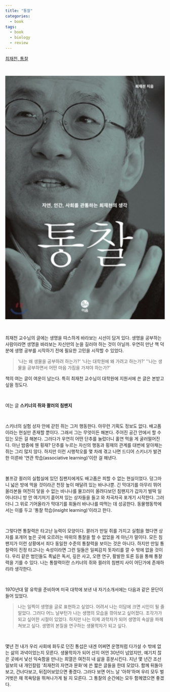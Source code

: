 ```yaml
---
title: "통찰"
categories:
  - book
tags:
  - book
  - biology
  - review
---
```


[최재천, 통찰](https://book.naver.com/bookdb/book_detail.nhn?bid=7039803) 

<br/>

![](/assets/images/biology/insight.png)

<br/>

최재천 교수님의 글에는 생명을 따스하게 바라보는 시선이 담겨 있다. 생명을 공부하는 사람이라면 생명을 바라보는 자신만의 눈을 길러야 하는 것이 아닐까. 우연히 만난 책 덕분에 생명 공부를 시작하기 전에 필요한 고민을 시작할 수 있었다.

>  '나는 왜 생물을 공부하려 하는가?' '나는 대학원에 왜 가려고 하는가?' ''나는 생물을 공부하면서 어떤 마음 가짐을 가져야 하는가?' 

책의 여는 글이 여운이 남는다. 특히 최재천 교수님이 대학원에 지원서에 쓴 글은 본받고 싶을 정도다.

<br/>

여는 글 **스키너의 쥐와 콸러의 침팬지**

<br/>

스키너의 실험 상자 안에 갇힌 쥐는 그저 행동한다. 아무런 기획도 정보도 없다. 배고픔이라는 현실만 존재할 뿐이다. 그래서 그는 무엇이든 해본다. 주어진 공간 안에서 할 수 있는 모든 걸 해본다. 그러다가 우연히 어떤 단추를 눌렀더니 홀연 먹을 게 굴러떨어진다. 아닌 밤중에 웬 횡재? 단추를 누르는 자신의 행동과 횡재의 관계를 대번에 알아채는 쥐는 그리 많지 않다. 하지만 이런 시행착오를 몇 차례 겪고 나면 드디어 스키너가 발견한 이른바 '연관 학습(associative learning)'이란 걸 해낸다.

<br/>

볼프강 쾰러의 실험실에 있던 침팬지에게도 배고픔은 피할 수 없는 현실이었다. 덩그마니 넓은 방에 먹을 것이라곤 천장 높이 매달려 있는 바나나뿐. 긴 막대기를 아무리 뛰어올라본들 여전히 닿을 수 없는 바나나를 물끄러미 올려다보던 침팬지가 갑자기 벌떡 일어나더니 방 안 여기저기 흩어져 있는 상자들을 들고 와 차곡차곡 포개기 시작한다. 그러더니 그 위로 기어올라가 막대기를 휘둘러 바나나를 따먹는 데 성공한다. 동물행동학에서는 이를 두고 '통찰 학습(insight learning)'이라고 한다.

<br/>

그렇다면 통찰력은 타고난 능력이 모양이다. 콸러가 만일 쥐를 가지고 실험을 했다면 상자를 포개어 높은 곳에 오르려는 따위의 통찰을 할 수 없었을 게 아닌가 말이다. 모든 침팬지가 이런 상황에서 죄다 동일한 수준의 통찰력을 보이는 것은 아니다. 하지만 만일 통찰력이 진정 타고나는 속성이라면 그런 일들은 일찌감치 돗자리를 깔 수 밖에 없을 것이다. 우리 같은 범인들도 폭넓은 독서, 깊은 사고, 오랜 연구, 활발한 토론 등을 통해 통찰력을 기를 수 있다. 나는 통찰력이란 스키너의 쥐와 쾰러의 침팬지 사이 어딘가에 존재하리라 생각한다.

<br/>

1970년대 말 유학을 준비하며 미국 대학에 보낸 내 자기소개서에는 다음과 같은 문단이 들어 있었다.

> 나는 일찍이 생명을 글로 표현하고 싶었다. 어려서 나는 이담에 크면 시인이 될 줄 알았다. 그러다 어느 날부턴가 나는 생명의 모습을 깎아보고 싶어졌다. 조각가가 되고 싶어한 시절이 있었다. 하지만 나는 이제 과학자가 되어 생명의 속살을 파헤쳐보고 싶다. 생명의 본질을 연구하는 생물학자가 되고 싶다.

<br/>

몇년 전 내가 우리 사회에 화두로 던진 통섭은 내겐 어쩌면 운명처럼 다가설 수 밖에 없는 삶의 과녁이었는지 모른다. 생물학자가 되어 산지 어언 30년이 넘었지만, 예기치 찮은 곳에서 낯선 익숙함을 만나는 희열은 여전히 내 삶을 흥분시킨다. 지난 몇 년간 조선일보의 내 개인칼럼 '최재천의 자연과 문화'에 쓴 짧은 글들을 한데 모았다. 함께 뒤돌아보고, 건너다보고, 뒤집어보았으면 좋겠다. 그러다 보면 어느 날 '아하'하며 우리 모두 벌거벗은 채 목욕탕을 뛰쳐나가게 될 지 모른다. 그 통찰의 순간에는 모두 함께였으면 좋겠다.